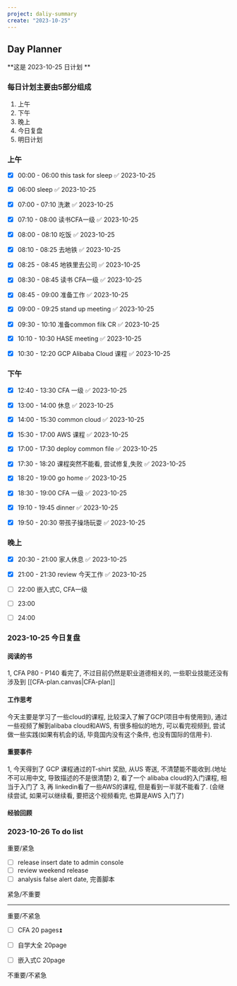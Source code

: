 ```yaml
---
project: daliy-summary
create: "2023-10-25"
---
```


## Day Planner
**这是 2023-10-25 日计划 **


### 每日计划主要由5部分组成
1. 上午
2. 下午
3. 晚上
4. 今日复盘
5. 明日计划

### 上午
- [x] 00:00 - 06:00 this task for sleep ✅ 2023-10-25
* [x] 06:00  sleep ✅ 2023-10-25
* [x] 07:00 - 07:10 洗漱 ✅ 2023-10-25
* [x] 07:10 - 08:00  读书CFA一级 ✅ 2023-10-25
* [x] 08:00 - 08:10 吃饭 ✅ 2023-10-25
* [x] 08:10 - 08:25 去地铁 ✅ 2023-10-25
* [x] 08:25 - 08:45 地铁里去公司 ✅ 2023-10-25
* [x] 08:30 - 08:45 读书 CFA一级 ✅ 2023-10-25
* [x] 08:45 - 09:00 准备工作 ✅ 2023-10-25
* [x] 09:00 - 09:25 stand up meeting ✅ 2023-10-25
* [x] 09:30 - 10:10 准备common filk CR ✅ 2023-10-25
* [x] 10:10 - 10:30 HASE meeting ✅ 2023-10-25
* [x] 10:30 - 12:20  GCP Alibaba Cloud 课程 ✅ 2023-10-25




### 下午
* [x] 12:40 - 13:30  CFA 一级 ✅ 2023-10-25
* [x] 13:00 - 14:00  休息 ✅ 2023-10-25
* [x] 14:00 - 15:30 common cloud ✅ 2023-10-25
* [x] 15:30 - 17:00 AWS 课程 ✅ 2023-10-25
* [x] 17:00 - 17:30 deploy common file ✅ 2023-10-25
* [x] 17:30 - 18:20 课程突然不能看, 尝试修复,失败 ✅ 2023-10-25
* [x] 18:20 - 19:00 go home ✅ 2023-10-25
* [x] 18:30 - 19:00  CFA 一级 ✅ 2023-10-25
* [x] 19:10 - 19:45 dinner ✅ 2023-10-25
* [x] 19:50 - 20:30 带孩子操场玩耍 ✅ 2023-10-25




### 晚上
* [x] 20:30 - 21:00 家人休息 ✅ 2023-10-25
* [x] 21:00 - 21:30  review 今天工作 ✅ 2023-10-25
* [ ] 22:00  嵌入式C, CFA一级
* [ ] 23:00
* [ ] 24:00





### 2023-10-25 今日复盘

#### 阅读的书
1, CFA P80 - P140 看完了, 不过目前仍然是职业道德相关的, 一些职业技能还没有涉及到 [[CFA-plan.canvas|CFA-plan]]


#### 工作思考
今天主要是学习了一些cloud的课程,  比较深入了解了GCP(项目中有使用到), 通过一些视频了解到alibaba cloud和AWS, 有很多相似的地方, 可以看完视频到, 尝试做一些实践(如果有机会的话, 毕竟国内没有这个条件, 也没有国际的信用卡).


#### 重要事件
1, 今天得到了 GCP 课程通过的T-shirt 奖励,  从US 寄送, 不清楚能不能收到.(地址不可以用中文, 导致描述的不是很清楚)
2, 看了一个 alibaba cloud的入门课程, 相当于入门了
3, 再 linkedin看了一些AWS的课程, 但是看到一半就不能看了. (会继续尝试,  如果可以继续看, 要把这个视频看完, 也算是AWS 入门了)


#### 经验回顾


### 2023-10-26 To do list

重要/紧急
- [ ] release insert date to admin console
- [ ] review weekend release
- [ ] analysis false alert date, 完善脚本

紧急/不重要                                                                    


---
重要/不紧急
* [ ] CFA  20 pages⏫  
- [ ] 自学大全 20page
- [ ] 嵌入式C 20page


不重要/不紧急                                                                



